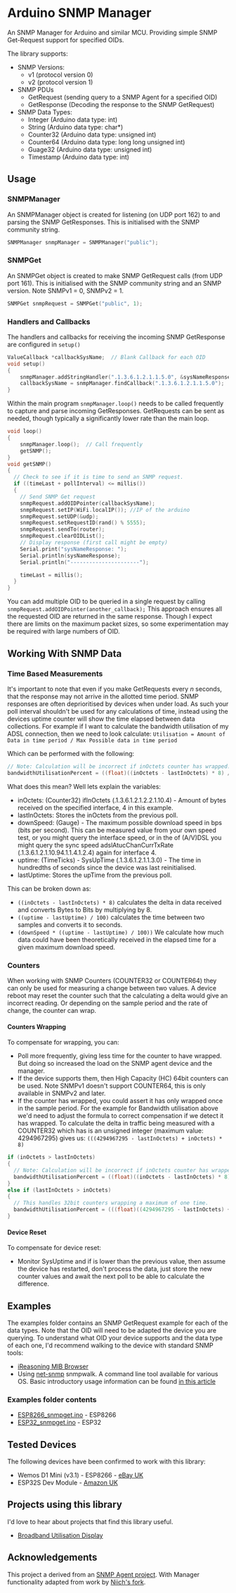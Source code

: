 # Arduino SNMP Manager

An SNMP Manager for Arduino and similar MCU. Providing simple SNMP Get-Request support for specified OIDs.

The library supports:

- SNMP Versions:
  - v1 (protocol version 0)
  - v2 (protocol version 1)
- SNMP PDUs
  - GetRequest (sending query to a SNMP Agent for a specified OID)
  - GetResponse (Decoding the response to the SNMP GetRequest)
- SNMP Data Types:
  - Integer (Arduino data type: int)
  - String (Arduino data type: char*)
  - Counter32 (Arduino data type: unsigned int)
  - Counter64 (Arduino data type: long long unsigned int)
  - Guage32 (Arduino data type: unsigned int)
  - Timestamp (Arduino data type: int)

## Usage

### SNMPManager

An SNMPManager object is created for listening (on UDP port 162) to and parsing the SNMP GetResponses. This is initialised with the SNMP community string.

```cpp
SNMPManager snmpManager = SNMPManager("public");
```

### SNMPGet

An SNMPGet object is created to make SNMP GetRequest calls (from UDP port 161). This is initialised with the SNMP community string and an SNMP version. Note SNMPv1 = 0, SNMPv2 = 1.

```cpp
SNMPGet snmpRequest = SNMPGet("public", 1);
```

### Handlers and Callbacks

The handlers and callbacks for receiving the incoming SNMP GetResponse are configured in `setup()`

```cpp
ValueCallback *callbackSysName;  // Blank Callback for each OID
void setup()
{
    snmpManager.addStringHandler(".1.3.6.1.2.1.1.5.0", &sysNameResponse);  // Handler for SysName
    callbackSysName = snmpManager.findCallback(".1.3.6.1.2.1.1.5.0");  // Callback for SysName
}
```

Within the main program `snmpManager.loop()` needs to be called frequently to capture and parse incoming GetResponses. GetRequests can be sent as needed, though typically a significantly lower rate than the main loop.

```cpp
void loop()
{
    snmpManager.loop();  // Call frequently
    getSNMP();
}
void getSNMP()
{
  // Check to see if it is time to send an SNMP request.
  if ((timeLast + pollInterval) <= millis())
  {
    // Send SNMP Get request
    snmpRequest.addOIDPointer(callbackSysName);
    snmpRequest.setIP(WiFi.localIP()); //IP of the arduino
    snmpRequest.setUDP(&udp);
    snmpRequest.setRequestID(rand() % 5555);
    snmpRequest.sendTo(router);
    snmpRequest.clearOIDList();
    // Display response (first call might be empty)
    Serial.print("sysNameResponse: ");
    Serial.println(sysNameResponse);
    Serial.println("----------------------");

    timeLast = millis();
  }
}
```

You can add multiple OID to be queried in a single request by calling `snmpRequest.addOIDPointer(another_callback);` This approach ensures all the requested OID are returned in the same response. Though I expect there are limits on the maximum packet sizes, so some experimentation may be required with large numbers of OID.

## Working With SNMP Data

### Time Based Measurements

It's important to note that even if you make GetRequests every _n_ seconds, that the response may not arrive in the allotted time period. SNMP responses are often deprioritised by devices when under load. As such your poll interval shouldn't be used for any calculations of time, instead using the devices uptime counter will show the time elapsed between data collections. For example if I want to calculate the bandwidth utilisation of my ADSL connection, then we need to look calculate: `Utilisation = Amount of Data in time period / Max Possible data in time period`

Which can be performed with the following:

```cpp
// Note: Calculation will be incorrect if inOctets counter has wrapped.
bandwidthUtilisationPercent = ((float)((inOctets - lastInOctets) * 8) / (float)(downSpeed * ((uptime - lastUptime) / 100)) * 100);
```

What does this mean? Well lets explain the variables:

- inOctets: (Counter32) ifInOctets (.1.3.6.1.2.1.2.2.1.10.4) - Amount of bytes received on the specified interface, 4 in this example.
- lastInOctets: Stores the inOctets from the previous poll.
- downSpeed: (Gauge) - The maximum possible download speed in bps (bits per second). This can be measured value from your own speed test, or you might query the interface speed, or in the of (A/V)DSL you might query the sync speed adslAtucChanCurrTxRate (.1.3.6.1.2.1.10.94.1.1.4.1.2.4) again for interface 4.
- uptime: (TimeTicks) - SysUpTime (.1.3.6.1.2.1.1.3.0) - The time in hundredths of seconds since the device was last reinitialised.
- lastUptime: Stores the upTime from the previous poll.

This can be broken down as:

- `((inOctets - lastInOctets) * 8)` calculates the delta in data received and converts Bytes to Bits by multiplying by 8.
- `((uptime - lastUptime) / 100)` calculates the time between two samples and converts it to seconds.
- `(downSpeed * ((uptime - lastUptime) / 100))` We calculate how much data could have been theoretically received in the elapsed time for a given maximum download speed.

### Counters

When working with SNMP Counters (COUNTER32 or COUNTER64) they can only be used for measuring a change between two values. A device reboot may reset the counter such that the calculating a delta would give an incorrect reading. Or depending on the sample period and the rate of change, the counter can wrap.

#### Counters Wrapping

To compensate for wrapping, you can:

- Poll more frequently, giving less time for the counter to have wrapped. But doing so increased the load on the SNMP agent device and the manager.
- If the device supports them, then High Capacity (HC) 64bit counters can be used. Note SNMPv1 doesn't support COUNTER64, this is only available in SNMPv2 and later.
- If the counter has wrapped, you could assert it has only wrapped once in the sample period. For the example for Bandwidth utilisation above we'd need to adjust the formula to correct compensation if we detect it has wrapped. To calculate the delta in traffic being measured with a COUNTER32 which has is an unsigned integer (maximum value: 4294967295) gives us: `(((4294967295 - lastInOctets) + inOctets) * 8)`

```cpp
if (inOctets > lastInOctets)
{
  // Note: Calculation will be incorrect if inOctets counter has wrapped.
  bandwidthUtilisationPercent = ((float)((inOctets - lastInOctets) * 8) / (float)(downSpeed * ((uptime - lastUptime) / 100)) * 100);
}
else if (lastInOctets > inOctets)
{
  // This handles 32bit counters wrapping a maximum of one time.
  bandwidthUtilisationPercent = (((float)((4294967295 - lastInOctets) + inOctets) * 8) / (float)(downSpeed * ((uptime - lastUptime) / 100)) * 100);
}
```

#### Device Reset

To compensate for device reset:

- Monitor SysUptime and if is lower than the previous value, then assume the device has restarted, don't process the data, just store the new counter values and await the next poll to be able to calculate the difference.

## Examples

The examples folder contains an SNMP GetRequest example for each of the data types. Note that the OID will need to be adapted the device you are querying. To understand what OID your device supports and the data type of each one, I'd recommend walking to the device with standard SNMP tools:

- [iReasoning MIB Browser](https://www.ireasoning.com/mibbrowser.shtml)
- Using [net-snmp](http://www.net-snmp.org/) snmpwalk. A command line tool available for various OS. Basic introductory usage information can be found [in this article](https://www.comparitech.com/net-admin/snmpwalk-examples-windows-linux/)

### Examples folder contents

- [ESP8266_snmpget.ino](examples/ESP8266_SNMP_Manager/ESP8266_SNMP_Manager.ino) - ESP8266
- [ESP32_snmpget.ino](examples/ESP32_SNMP_Manager/ESP32_SNMP_Manager.ino) - ESP32

## Tested Devices

The following devices have been confirmed to work with this library:

- Wemos D1 Mini (v3.1) - ESP8266 - [eBay UK](https://www.ebay.co.uk/itm/WeMos-D1-Mini-LATEST-V3-1-UK-Stock-Arduino-NodeMCU-MicroPython-WiFi-ESP8266/112325195239)
- ESP32S Dev Module - [Amazon UK](https://amzn.to/2TAqWZJ)

## Projects using this library

I'd love to hear about projects that find this library useful.

- [Broadband Utilisation Display](https://github.com/shortbloke/Broadband_Usage_Display)

## Acknowledgements

This project a derived from an [SNMP Agent project](https://github.com/fusionps/Arduino_SNMP). With Manager functionality adapted from work by [Niich's fork](https://github.com/Niich/Arduino_SNMP).
